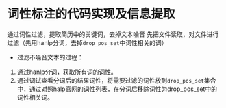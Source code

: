 # 词性标注的代码实现及信息提取

通过词性过滤，提取简历中的关键词，去掉文本噪音
先把文件读取，对文件进行过滤（先用hanlp分词，去掉`drop_pos_set`中词性相关的词）

- 过滤不噪音文本的过程：
1. 通过hanlp分词，获取所有词的词性。
2. 通过调试查看分词后的结果词性，将需要过滤的词性放到`drop_pos_set`集合中，通过对照halp官网的词性列表，在分词后移除词性为drop_pos_set中的词性相关词。